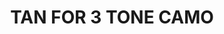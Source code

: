 ---
layout: product
title: "TAN FOR 3 TONE CAMO"
price: "500" 
desc: "Filter"
img_path: "/assets/img/A.MIG-1510.jpg"
brand: "AMMO"
available: true
special_offer: false
new: false
soon: false
cat: "060000"
subcat: "060500"
subsubcat: "00"
sifra: "A.MIG-1510"
popular: false
---